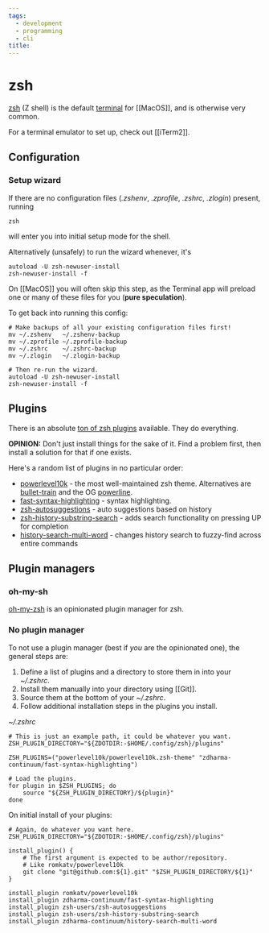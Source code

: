 ```yaml
---
tags:
  - development
  - programming
  - cli
title:
---
```


# zsh

[zsh](https://www.zsh.org/) (Z shell) is the default [terminal](#Command%20Line) for [[MacOS]], and is otherwise very common.

For a terminal emulator to set up, check out [[iTerm2]].

## Configuration

### Setup wizard

If there are no configuration files (*.zshenv*, *.zprofile*, *.zshrc*, *.zlogin*) present, running
```shell
zsh
```
will enter you into initial setup mode for the shell.

Alternatively (unsafely) to run the wizard whenever, it's
```shell
autoload -U zsh-newuser-install
zsh-newuser-install -f
```

On [[MacOS]] you will often skip this step, as the Terminal app will preload one or many of these files for you (**pure speculation**).

To get back into running this config:
```shell
# Make backups of all your existing configuration files first!
mv ~/.zshenv   ~/.zshenv-backup
mv ~/.zprofile ~/.zprofile-backup
mv ~/.zshrc    ~/.zshrc-backup
mv ~/.zlogin   ~/.zlogin-backup

# Then re-run the wizard.
autoload -U zsh-newuser-install
zsh-newuser-install -f
```

## Plugins

There is an absolute [ton of zsh plugins](https://github.com/unixorn/awesome-zsh-plugins) available. They do everything.

**OPINION:** Don't just install things for the sake of it. Find a problem first, then install a solution for that if one exists.

Here's a random list of plugins in no particular order:
- [powerlevel10k](https://github.com/romkatv/powerlevel10k) - the most well-maintained zsh theme. Alternatives are [bullet-train](https://github.com/caiogondim/bullet-train.zsh) and the OG [powerline](https://github.com/powerline/powerline).
- [fast-syntax-highlighting](https://github.com/zdharma-continuum/fast-syntax-highlighting) - syntax highlighting.
- [zsh-autosuggestions](https://github.com/zsh-users/zsh-autosuggestions) - auto suggestions based on history
- [zsh-history-substring-search](https://github.com/zsh-users/zsh-history-substring-search) - adds search functionality on pressing UP for completion
- [history-search-multi-word](https://github.com/zdharma-continuum/history-search-multi-word) - changes history search to fuzzy-find across entire commands

## Plugin managers

### oh-my-sh

[oh-my-zsh](https://ohmyz.sh/) is an opinionated plugin manager for zsh.

### No plugin manager

To not use a plugin manager (best if *you* are the opinionated one), the general steps are:
1. Define a list of plugins and a directory to store them in into your *~/.zshrc*.
2. Install them manually into your directory using [[Git]].
3. Source them at the bottom of your *~/.zshrc*.
4. Follow additional installation steps in the plugins you install.

*~/.zshrc*
```shell
# This is just an example path, it could be whatever you want.
ZSH_PLUGIN_DIRECTORY="${ZDOTDIR:-$HOME/.config/zsh}/plugins"

ZSH_PLUGINS=("powerlevel10k/powerlevel10k.zsh-theme" "zdharma-continuum/fast-syntax-highlighting")

# Load the plugins.
for plugin in $ZSH_PLUGINS; do
	source "${ZSH_PLUGIN_DIRECTORY}/${plugin}"
done
```

On initial install of your plugins:
```shell
# Again, do whatever you want here.
ZSH_PLUGIN_DIRECTORY="${ZDOTDIR:-$HOME/.config/zsh}/plugins"

install_plugin() {
	# The first argument is expected to be author/repository.
	# Like romkatv/powerlevel10k
	git clone "git@github.com:${1}.git" "$ZSH_PLUGIN_DIRECTORY/${1}"
}

install_plugin romkatv/powerlevel10k
install_plugin zdharma-continuum/fast-syntax-highlighting
install_plugin zsh-users/zsh-autosuggestions
install_plugin zsh-users/zsh-history-substring-search
install_plugin zdharma-continuum/history-search-multi-word
```

